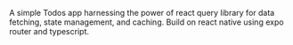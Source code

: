 A simple Todos app harnessing the power of react query library for data fetching, state management, and caching. Build on react native using expo router and typescript.
